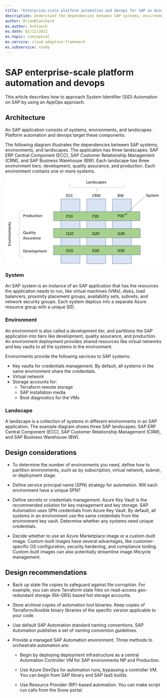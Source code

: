 ```yaml
---
title: "Enterprise-scale platform automation and devops for SAP on Azure"
description: Understand the dependencies between SAP systems, environments, and landscapes to automate application deployments and management.
author: BrianBlanchard
ms.author: brblanch
ms.date: 02/11/2021
ms.topic: conceptual
ms.service: cloud-adoption-framework
ms.subservice: ready
---
```


# SAP enterprise-scale platform automation and devops

This article describes how to approach System Identifier (SID) Automation on SAP by using an AppOps approach.

## Architecture

An SAP application consists of systems, environments, and landscapes. Platform automation and devops target these components.

The following diagram illustrates the dependencies between SAP systems, environments, and landscapes. The application has three landscapes: SAP ERP Central Component (ECC), SAP Customer Relationship Management (CRM), and SAP Business Warehouse (BW). Each landscape has three environment tiers: development, quality assurance, and production. Each environment contains one or more systems.

![Diagram showing architectural dependencies between SAP systems, environments, and landscapes.](media\architectural-principles.png)

### System

An SAP system is an instance of an SAP application that has the resources the application needs to run, like virtual machines (VMs), disks, load balancers, proximity placement groups, availability sets, subnets, and network security groups. Each system deploys into a separate Azure resource group with a unique SID.

### Environment

An environment is also called a development tier, and partitions the SAP application into tiers like development, quality assurance, and production. An environment deployment provides shared resources like virtual networks and key vaults to all the systems in the environment.

Environments provide the following services to SAP systems:

- Key vaults for credentials management. By default, all systems in the same environment share the credentials.
- Virtual network
- Storage accounts for:
  - Terraform remote storage
  - SAP installation media
  - Boot diagnostics for the VMs

### Landscape

A landscape is a collection of systems in different environments in an SAP application. The example diagram shows three SAP landscapes: SAP ERP Central Component (ECC), SAP Customer Relationship Management (CRM), and SAP Business Warehouse (BW).

## Design considerations

- To determine the number of environments you need, define how to partition environments, such as by subscription, virtual network, subnet, or deployment stage.

- Define service principal name (SPN) strategy for automation. Will each environment have a unique SPN?

- Define secrets or credentials management. Azure Key Vault is the recommended solution for key management and key storage. SAP Automation uses SPN credentials from Azure Key Vault. By default, all systems in an environment use the same credentials from the environment key vault. Determine whether any systems need unique credentials.

- Decide whether to use an Azure Marketplace image or a custom-built image. Custom-built images have several advantages, like customer-specific OS configuration, security hardening, and compliance tooling. Custom-built images can also potentially streamline image lifecycle management.

## Design recommendations

- Back up state file copies to safeguard against file corruption. For example, you can store Terraform state files on read-access geo-redundant storage (RA-GRS) based hot storage accounts.

- Store archival copies of automation tool binaries. Keep copies of Terraform/Ansible binary libraries of the specific version applicable to your code.

- Use default SAP Automation standard naming conventions. SAP Automation publishes a set of naming convention guidelines.

- Provide a managed SAP Automation environment. Three methods to orchestrate automation are:
  
  - Begin by deploying deployment infrastructure as a central Automation Controller VM for SAP environments NP and Production.
    
  - Use Azure DevOps for automation runs, bypassing a controller VM. You can begin from SAP library and SAP IaaS builds.
    
  - Use Resource Provider (RP)-based automation. You can make script run calls from the Snow portal.

